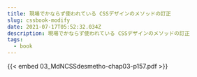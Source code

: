 ```yaml
---
title: 現場でかならず使われている CSSデザインのメソッドの訂正
slug: cssbook-modify
date: 2021-07-17T05:52:32.034Z
description: 現場でかならず使われている CSSデザインのメソッドの訂正
tags:
  - book
---
```

{{< embed 03_MdNCSSdesmetho-chap03-p157.pdf >}}
